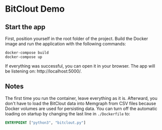 # BitClout Demo

## Start the app

First, position yourself in the root folder of the project. Build the Docker image and run the application with the following commands:
```
docker-compose build
docker-compose up
```
If everything was successful, you can open it in your browser. The app will be listening on: http://localhost:5000/.

## Notes

The first time you run the container, leave everything as it is. Afterward, you don't have to load the BitClout data into Memgraph from CSV files 
because Docker volumes are used for persisting data. You can turn off the automatic loading on startup by changing the last line in `./Dockerfile` to:

```Dockerfile
ENTRYPOINT ["python3", "bitclout.py"]
```